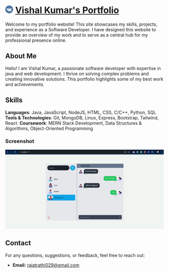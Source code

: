 # **<img src="https://github.com/iamvishalrathi/My-PortFolio/blob/main/public/favicon.png" alt="Sample Image" width="25"/> [Vishal Kumar's Portfolio](https://main--iamvishalkumar.netlify.app/)**

Welcome to my portfolio website! This site showcases my skills, projects, and experience as a Software Developer. I have designed this website to provide an overview of my work and to serve as a central hub for my professional presence online.


## **About Me**
Hello! I am Vishal Kumar, a passionate software developer with expertise in java and web development. I thrive on solving complex problems and creating innovative solutions. This portfolio highlights some of my best work and achievements.

## **Skills**
**Languages**: Java, JavaScript, NodeJS, HTML, CSS, C/C++, Python, SQL
**Tools & Technologies**: Git, MongoDB, Linux, Express, Bootstrap, Tailwind, React.
**Coursework**: MERN Stack Development, Data Structures & Algorithms, Object-Oriented Programming


### **Screenshot**
![image](https://github.com/iamvishalrathi/Chatterly/blob/main/frontend/src/assets/sns.png)

## **Contact**
For any questions, suggestions, or feedback, feel free to reach out:
- **Email:** [rajatrathi029@gmail.com](mailto:rajatrathi029@gmail.com)
